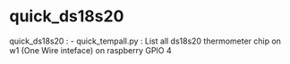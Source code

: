 quick_ds18s20
=============

quick_ds18s20 :
      - quick_tempall.py : List all ds18s20 thermometer chip on w1 (One Wire inteface) on raspberry GPIO 4
  
